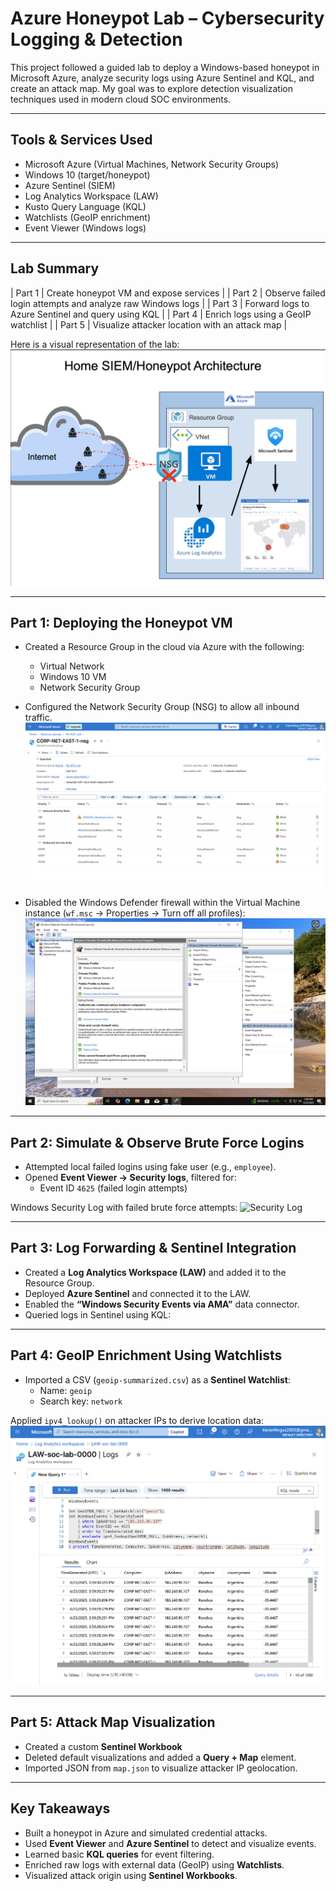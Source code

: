 # Azure Honeypot Lab – Cybersecurity Logging & Detection

This project followed a guided lab to deploy a Windows-based honeypot in Microsoft Azure, analyze security logs using Azure Sentinel and KQL, and create an attack map. My goal was to explore detection visualization techniques used in modern cloud SOC environments.

---

## Tools & Services Used

- Microsoft Azure (Virtual Machines, Network Security Groups)
- Windows 10 (target/honeypot)
- Azure Sentinel (SIEM)
- Log Analytics Workspace (LAW)
- Kusto Query Language (KQL)
- Watchlists (GeoIP enrichment)
- Event Viewer (Windows logs)

---

## Lab Summary

| Part 1 | Create honeypot VM and expose services |
| Part 2 | Observe failed login attempts and analyze raw Windows logs |
| Part 3 | Forward logs to Azure Sentinel and query using KQL |
| Part 4 | Enrich logs using a GeoIP watchlist |
| Part 5 | Visualize attacker location with an attack map |

Here is a visual representation of the lab:
![Architecture](./images/Architecture.png)

---

## Part 1: Deploying the Honeypot VM

- Created a Resource Group in the cloud via Azure with the following:
    - Virtual Network
    - Windows 10 VM
    - Network Security Group
 
      
- Configured the Network Security Group (NSG) to allow all inbound traffic.
![](./images/FirewallRules.png)
  
- Disabled the Windows Defender firewall within the Virtual Machine instance (`wf.msc` → Properties → Turn off all profiles):
![Firewall Rules](./images/VMFirewall.png)

---

## Part 2: Simulate & Observe Brute Force Logins

- Attempted local failed logins using fake user (e.g., `employee`).
- Opened **Event Viewer → Security logs**, filtered for:
  - Event ID `4625` (failed login attempts)

Windows Security Log with failed brute force attempts:
![Security Log](./images/VMLogs.png)

---

## Part 3: Log Forwarding & Sentinel Integration

- Created a **Log Analytics Workspace (LAW)** and added it to the Resource Group.
- Deployed **Azure Sentinel** and connected it to the LAW.
- Enabled the **“Windows Security Events via AMA”** data connector.
- Queried logs in Sentinel using KQL:


---

## Part 4: GeoIP Enrichment Using Watchlists

- Imported a CSV (`geoip-summarized.csv`) as a **Sentinel Watchlist**:
  - Name: `geoip`
  - Search key: `network`

Applied `ipv4_lookup()` on attacker IPs to derive location data:
![Location Queries](./images/SentinelQuery.png)


---

## Part 5: Attack Map Visualization

- Created a custom **Sentinel Workbook**
- Deleted default visualizations and added a **Query + Map** element.
- Imported JSON from `map.json` to visualize attacker IP geolocation.

---

## Key Takeaways

- Built a honeypot in Azure and simulated credential attacks.
- Used **Event Viewer** and **Azure Sentinel** to detect and visualize events.
- Learned basic **KQL queries** for event filtering.
- Enriched raw logs with external data (GeoIP) using **Watchlists**.
- Visualized attack origin using **Sentinel Workbooks**.


